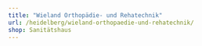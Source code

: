 ```yaml
---
title: "Wieland Orthopädie- und Rehatechnik"
url: /heidelberg/wieland-orthopaedie-und-rehatechnik/
shop: Sanitätshaus
---
```

